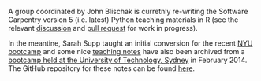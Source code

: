 A group coordinated by John Blischak is curretnly re-writing the Software Carpentry version 5 (i.e. latest) Python teaching materials in R (see the relevant [discussion](http://lists.software-carpentry.org/pipermail/r-discuss_lists.software-carpentry.org/) and [pull request](https://github.com/swcarpentry/bc/pull/396) for work in progress).

In the meantine, Sarah Supp taught an initial conversion for the recent [NYU bootcamp](http://swcarpentry.github.io/2014-03-17-nyu-R/) and some nice [teaching notes](http://nicercode.github.io/2014-02-18-UTS/lessons/) have also been archived from a [bootcamp held at the University of Technology, Sydney](http://nicercode.github.io/2014-02-18-UTS/) in February 2014. The GitHub repository for these notes can be found [here](https://github.com/nicercode/2014-02-18-UTS). 
